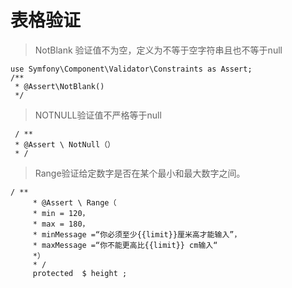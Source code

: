 # 表格验证 #
> NotBlank
	验证值不为空，定义为不等于空字符串且也不等于null

	use Symfony\Component\Validator\Constraints as Assert;
	/**
     * @Assert\NotBlank()
     */
> NOTNULL验证值不严格等于null

	 / ** 
     * @Assert \ NotNull（）
     * /

>  Range验证给定数字是否在某个最小和最大数字之间。

	/ ** 
	     * @Assert \ Range（
	     * min = 120，
	     * max = 180，
	     * minMessage =“你必须至少{{limit}}厘米高才能输入”，
	     * maxMessage =“你不能更高比{{limit}} cm输入“ 
	     *）
	     * / 
	     protected  $ height ; 